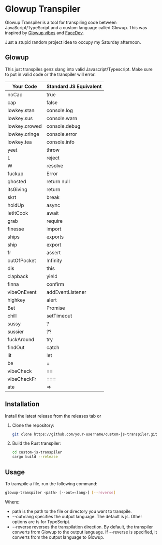 # Glowup Transpiler

Glowup Transpiler is a tool for transpiling code between JavaScript/TypeScript and a custom language called Glowup.
This was inspired by [Glowup vibes](https://github.com/christina-de-martinez/babel-plugin-glowup-vibes) and [FaceDev](https://www.youtube.com/watch?v=pgeSGBwtHW8&ab_channel=FaceDev).

Just a stupid random project idea to occupy my Saturday afternoon.

## Glowup

This just transpiles genz slang into valid Javascript/Typescript. Make sure to put in valid code or the transpiler will error.

| Your Code        | Standard JS Equivalent    |
|------------------|---------------------------|
| noCap            | true                      |
| cap              | false                     |
| lowkey.stan      | console.log               |
| lowkey.sus       | console.warn              |
| lowkey.crowed    | console.debug             |
| lowkey.cringe    | console.error             |
| lowkey.tea       | console.info              |
| yeet             | throw                     |
| L                | reject                    |
| W                | resolve                   |
| fuckup           | Error                     |
| ghosted          | return null               |
| itsGiving        | return                    |
| skrt             | break                     |
| holdUp           | async                     |
| letItCook        | await                     |
| grab             | require                   |
| finesse          | import                    |
| ships            | exports                   |
| ship             | export                    |
| fr               | assert                    |
| outOfPocket      | Infinity                  |
| dis              | this                      |
| clapback         | yield                     |
| finna            | confirm                   |
| vibeOnEvent      | addEventListener          |
| highkey          | alert                     |
| Bet              | Promise                   |
| chill            | setTimeout                |
| sussy            | ?                         |
| sussier          | ??                        |
| fuckAround       | try                       |
| findOut          | catch                     |
| lit              | let                       |
| be               | =                         |
| vibeCheck        | ==                        |
| vibeCheckFr      | ===                       |
| ate              | =>                        |

## Installation

Install the latest release from the releases tab or

1. Clone the repository:

   ```bash
   git clone https://github.com/your-username/custom-js-transpiler.git
   ```

2. Build the Rust transpiler:

   ```bash
   cd custom-js-transpiler
   cargo build --release
   ```

## Usage

To transpile a file, run the following command:

```sh
glowup-transpiler <path> [--out=<lang>] [--reverse]
```

Where:

- path is the path to the file or directory you want to transpile.
- --out=lang specifies the output language. The default is js. Other options are ts for TypeScript.
- --reverse reverses the transpilation direction. By default, the transpiler converts from Glowup to the output language. If --reverse is specified, it converts from the output language to Glowup.
